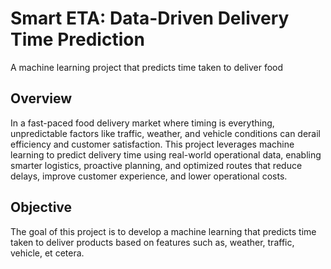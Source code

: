 # Smart ETA: Data-Driven Delivery Time Prediction
A machine learning project that predicts time taken to deliver food

## Overview
In a fast-paced food delivery market where timing is everything, unpredictable factors like traffic, weather, and vehicle conditions can derail efficiency and customer satisfaction. This project leverages machine learning to predict delivery time using real-world operational data, enabling smarter logistics, proactive planning, and optimized routes that reduce delays, improve customer experience, and lower operational costs.

## Objective
The goal of this project is to develop a machine learning that predicts time taken to deliver products based on features such as, weather, traffic, vehicle, et cetera.


